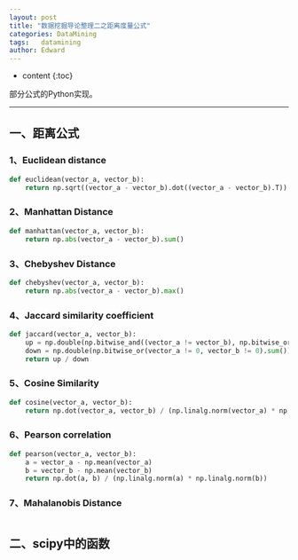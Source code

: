 ```yaml
---
layout: post
title: "数据挖掘导论整理二之距离度量公式"
categories: DataMining
tags:   datamining
author: Edward
---
```


* content
{:toc}

部分公式的Python实现。

--------------------

## 一、距离公式

### 1、Euclidean distance

```python
def euclidean(vector_a, vector_b):
    return np.sqrt((vector_a - vector_b).dot((vector_a - vector_b).T))
```

### 2、Manhattan Distance

```python
def manhattan(vector_a, vector_b):
    return np.abs(vector_a - vector_b).sum()
```

### 3、Chebyshev Distance

```python
def chebyshev(vector_a, vector_b):
    return np.abs(vector_a - vector_b).max()
```

### 4、Jaccard similarity coefficient

```python
def jaccard(vector_a, vector_b):
    up = np.double(np.bitwise_and((vector_a != vector_b), np.bitwise_or(vector_a != 0, vector_b != 0)).sum())
    down = np.double(np.bitwise_or(vector_a != 0, vector_b != 0).sum())
    return up / down
```

### 5、Cosine Similarity

```python
def cosine(vector_a, vector_b):
    return np.dot(vector_a, vector_b) / (np.linalg.norm(vector_a) * np.linalg.norm(vector_b))
```

### 6、Pearson correlation

```python
def pearson(vector_a, vector_b):
    a = vector_a - np.mean(vector_a)
    b = vector_b - np.mean(vector_b)
    return np.dot(a, b) / (np.linalg.norm(a) * np.linalg.norm(b))
```

### 7、Mahalanobis Distance

```python

```

## 二、scipy中的函数